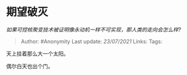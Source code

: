 # 期望破灭
*如果可控核聚变技术被证明像永动机一样不可实现，那人类的走向会怎么样?*

> Author: #Anonymity
> Last update: *23/07/2021*
> Links:
> Tags:

天上挂着那么大一个太阳。

偶尔白天也出个门。
